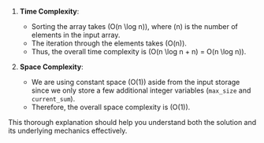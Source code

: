 1. **Time Complexity**: 
   - Sorting the array takes \(O(n \log n)\), where \(n\) is the number of elements in the input array.
   - The iteration through the elements takes \(O(n)\).
   - Thus, the overall time complexity is \(O(n \log n + n) = O(n \log n)\).

2. **Space Complexity**: 
   - We are using constant space \(O(1)\) aside from the input storage since we only store a few additional integer variables (`max_size` and `current_sum`).
   - Therefore, the overall space complexity is \(O(1)\).

This thorough explanation should help you understand both the solution and its underlying mechanics effectively.
